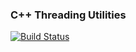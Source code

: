 ### C++ Threading Utilities
[![Build Status](https://travis-ci.org/Grauniad/CPPThreadUtils.svg?branch=master)](https://travis-ci.org/Grauniad/CPPThreadUtils)

